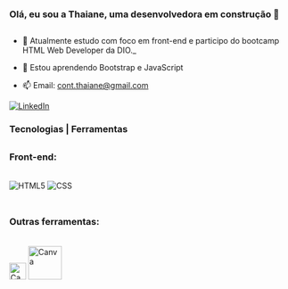 ### Olá, eu sou a Thaiane, uma desenvolvedora em construção 👋
##
- 🔭 Atualmente estudo com foco em front-end e participo do bootcamp HTML Web Developer da DIO._
 
- 🌱 Estou aprendendo Bootstrap e JavaScript

- 📫 Email: cont.thaiane@gmail.com

<div>
<a href="https://www.linkedin.com/in/thaiane-a-lima-51506522a/" target="_blank"><img src="https://img.shields.io/badge/LinkedIn-0077B5?style=for-the-badge&logo=linkedin&logoColor=white" alt="LinkedIn" target="_blank"></a>
</div>

### Tecnologias | Ferramentas
##
### Front-end:
<div style="display: inline_block"></br>
    <img alt="HTML5" src="https://img.shields.io/badge/HTML5-E34F26?style=for-the-badge&logo=html5&logoColor=white"> 
    <img alt="CSS" src="https://img.shields.io/badge/CSS3-1572B6?style=for-the-badge&logo=css3&logoColor=white"/>
</div>
</br> 

##
### Outras ferramentas:
<div style="display: inline_block"></br>
    <img alt="Canva" src="https://cdn-icons-png.flaticon.com/512/5968/5968705.png" width="30px"/>
    <img alt="Canva" src="https://logosmarcas.net/wp-content/uploads/2021/11/Canva-Logo.png" width="60px"/>
</div>
</br> 
